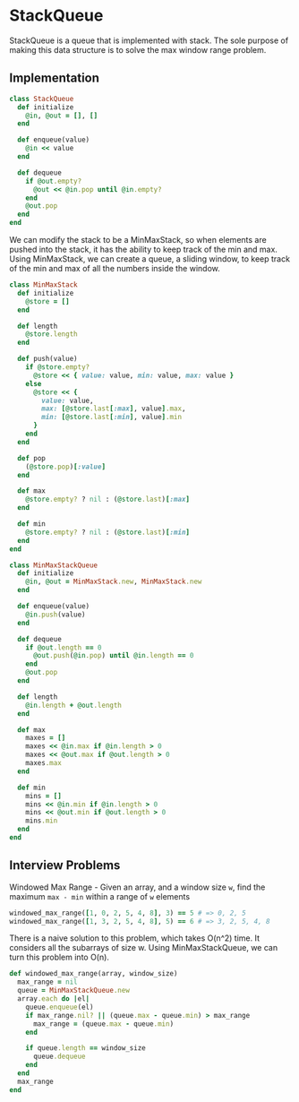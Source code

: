 # StackQueue

StackQueue is a queue that is implemented with stack. The sole purpose of making
this data structure is to solve the max window range problem.

## Implementation
``` ruby
class StackQueue
  def initialize
    @in, @out = [], []
  end

  def enqueue(value)
    @in << value
  end

  def dequeue
    if @out.empty?
      @out << @in.pop until @in.empty?
    end
    @out.pop
  end
end
```
We can modify the stack to be a MinMaxStack, so when elements are pushed into the stack, it has the ability to keep track of the min and max. Using MinMaxStack, we can create a queue, a sliding window, to keep track of the min and max of all the numbers inside the window.

``` ruby
class MinMaxStack
  def initialize
    @store = []
  end

  def length
    @store.length
  end

  def push(value)
    if @store.empty?
      @store << { value: value, min: value, max: value }
    else
      @store << {
        value: value,
        max: [@store.last[:max], value].max,
        min: [@store.last[:min], value].min
      }
    end
  end

  def pop
    (@store.pop)[:value]
  end

  def max
    @store.empty? ? nil : (@store.last)[:max]
  end

  def min
    @store.empty? ? nil : (@store.last)[:min]
  end
end

class MinMaxStackQueue
  def initialize
    @in, @out = MinMaxStack.new, MinMaxStack.new
  end

  def enqueue(value)
    @in.push(value)
  end

  def dequeue
    if @out.length == 0
      @out.push(@in.pop) until @in.length == 0
    end
    @out.pop
  end

  def length
    @in.length + @out.length
  end

  def max
    maxes = []
    maxes << @in.max if @in.length > 0
    maxes << @out.max if @out.length > 0
    maxes.max
  end

  def min
    mins = []
    mins << @in.min if @in.length > 0
    mins << @out.min if @out.length > 0
    mins.min
  end
end
```
## Interview Problems
Windowed Max Range - Given an array, and a window size `w`, find the maximum
`max - min` within a range of `w` elements

``` ruby
windowed_max_range([1, 0, 2, 5, 4, 8], 3) == 5 # => 0, 2, 5
windowed_max_range([1, 3, 2, 5, 4, 8], 5) == 6 # => 3, 2, 5, 4, 8
```
There is a naive solution to this problem, which takes O(n^2) time. It
considers all the subarrays of size w. Using MinMaxStackQueue, we can
turn this problem into O(n).

``` ruby
def windowed_max_range(array, window_size)
  max_range = nil
  queue = MinMaxStackQueue.new
  array.each do |el|
    queue.enqueue(el)
    if max_range.nil? || (queue.max - queue.min) > max_range
      max_range = (queue.max - queue.min)
    end

    if queue.length == window_size
      queue.dequeue
    end
  end
  max_range
end
```

